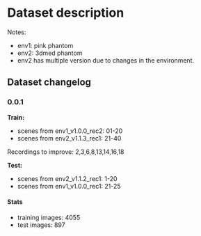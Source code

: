 # Dataset description

Notes:
* env1: pink phantom
* env2: 3dmed phantom
* env2 has multiple version due to changes in the environment. 

## Dataset changelog 

### 0.0.1
**Train:**

* scenes from env1_v1.0.0_rec2: 01-20
* scenes from env2_v1.1.3_rec1: 21-40 

Recordings to improve: 2,3,6,8,13,14,16,18

**Test:**
* scenes from env2_v1.1.2_rec1:  1-20 
* scenes from env1_v1.0.0_rec1: 21-25 

#### Stats
- training images: 4055 
- test images: 897
